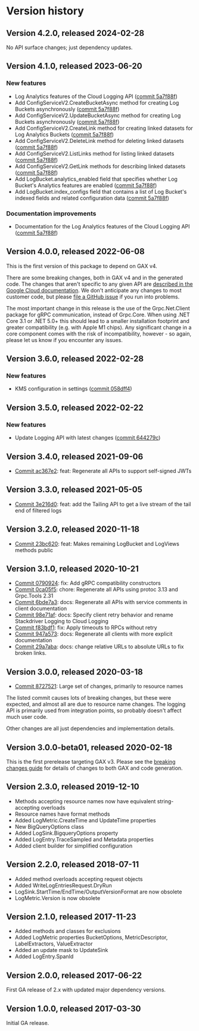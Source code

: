 # Version history

## Version 4.2.0, released 2024-02-28

No API surface changes; just dependency updates.

## Version 4.1.0, released 2023-06-20

### New features

- Log Analytics features of the Cloud Logging API ([commit 5a7f88f](https://github.com/googleapis/google-cloud-dotnet/commit/5a7f88f19321e890f3f91fecfbc13a2ff1335ed6))
- Add ConfigServiceV2.CreateBucketAsync method for creating Log Buckets asynchronously ([commit 5a7f88f](https://github.com/googleapis/google-cloud-dotnet/commit/5a7f88f19321e890f3f91fecfbc13a2ff1335ed6))
- Add ConfigServiceV2.UpdateBucketAsync method for creating Log Buckets asynchronously ([commit 5a7f88f](https://github.com/googleapis/google-cloud-dotnet/commit/5a7f88f19321e890f3f91fecfbc13a2ff1335ed6))
- Add ConfigServiceV2.CreateLink method for creating linked datasets for Log Analytics Buckets ([commit 5a7f88f](https://github.com/googleapis/google-cloud-dotnet/commit/5a7f88f19321e890f3f91fecfbc13a2ff1335ed6))
- Add ConfigServiceV2.DeleteLink method for deleting linked datasets ([commit 5a7f88f](https://github.com/googleapis/google-cloud-dotnet/commit/5a7f88f19321e890f3f91fecfbc13a2ff1335ed6))
- Add ConfigServiceV2.ListLinks method for listing linked datasets ([commit 5a7f88f](https://github.com/googleapis/google-cloud-dotnet/commit/5a7f88f19321e890f3f91fecfbc13a2ff1335ed6))
- Add ConfigServiceV2.GetLink methods for describing linked datasets ([commit 5a7f88f](https://github.com/googleapis/google-cloud-dotnet/commit/5a7f88f19321e890f3f91fecfbc13a2ff1335ed6))
- Add LogBucket.analytics_enabled field that specifies whether Log Bucket's Analytics features are enabled ([commit 5a7f88f](https://github.com/googleapis/google-cloud-dotnet/commit/5a7f88f19321e890f3f91fecfbc13a2ff1335ed6))
- Add LogBucket.index_configs field that contains a list of Log Bucket's indexed fields and related configuration data ([commit 5a7f88f](https://github.com/googleapis/google-cloud-dotnet/commit/5a7f88f19321e890f3f91fecfbc13a2ff1335ed6))

### Documentation improvements

- Documentation for the Log Analytics features of the Cloud Logging API ([commit 5a7f88f](https://github.com/googleapis/google-cloud-dotnet/commit/5a7f88f19321e890f3f91fecfbc13a2ff1335ed6))

## Version 4.0.0, released 2022-06-08

This is the first version of this package to depend on GAX v4.

There are some breaking changes, both in GAX v4 and in the generated
code. The changes that aren't specific to any given API are [described in the Google Cloud
documentation](https://cloud.google.com/dotnet/docs/reference/help/breaking-gax4).
We don't anticipate any changes to most customer code, but please [file a
GitHub issue](https://github.com/googleapis/google-cloud-dotnet/issues/new/choose)
if you run into problems.

The most important change in this release is the use of the Grpc.Net.Client package
for gRPC communication, instead of Grpc.Core. When using .NET Core 3.1 or .NET 5.0+
this should lead to a smaller installation footprint and greater compatibility (e.g.
with Apple M1 chips). Any significant change in a core component comes with the risk
of incompatibility, however - so again, please let us know if you encounter any
issues.


## Version 3.6.0, released 2022-02-28

### New features

- KMS configuration in settings ([commit 058dff4](https://github.com/googleapis/google-cloud-dotnet/commit/058dff439fa8075576f7a78e03ec7aceed4b7295))

## Version 3.5.0, released 2022-02-22

### New features

- Update Logging API with latest changes ([commit 644279c](https://github.com/googleapis/google-cloud-dotnet/commit/644279c4e5b4725b6fada108667372b39f52f83e))

## Version 3.4.0, released 2021-09-06

- [Commit ac367e2](https://github.com/googleapis/google-cloud-dotnet/commit/ac367e2): feat: Regenerate all APIs to support self-signed JWTs

## Version 3.3.0, released 2021-05-05

- [Commit 3e216d0](https://github.com/googleapis/google-cloud-dotnet/commit/3e216d0): feat: add the Tailing API to get a live stream of the tail end of filtered logs

## Version 3.2.0, released 2020-11-18

- [Commit 23bc620](https://github.com/googleapis/google-cloud-dotnet/commit/23bc620): feat: Makes remaining LogBucket and LogViews methods public

## Version 3.1.0, released 2020-10-21

- [Commit 0790924](https://github.com/googleapis/google-cloud-dotnet/commit/0790924): fix: Add gRPC compatibility constructors
- [Commit 0ca05f5](https://github.com/googleapis/google-cloud-dotnet/commit/0ca05f5): chore: Regenerate all APIs using protoc 3.13 and Grpc.Tools 2.31
- [Commit 6bde7a3](https://github.com/googleapis/google-cloud-dotnet/commit/6bde7a3): docs: Regenerate all APIs with service comments in client documentation
- [Commit 98e71af](https://github.com/googleapis/google-cloud-dotnet/commit/98e71af): docs: Specify client retry behavior and rename Stackdriver Logging to Cloud Logging
- [Commit f83bdf1](https://github.com/googleapis/google-cloud-dotnet/commit/f83bdf1): fix: Apply timeouts to RPCs without retry
- [Commit 947a573](https://github.com/googleapis/google-cloud-dotnet/commit/947a573): docs: Regenerate all clients with more explicit documentation
- [Commit 29a7aba](https://github.com/googleapis/google-cloud-dotnet/commit/29a7aba): docs: change relative URLs to absolute URLs to fix broken links.

## Version 3.0.0, released 2020-03-18

- [Commit 8727521](https://github.com/googleapis/google-cloud-dotnet/commit/8727521): Large set of changes, primarily to resource names

The listed commit causes lots of breaking changes, but these were expected, and almost all are due to resource name changes.
The logging API is primarily used from integration points, so probably doesn't affect much user code.

Other changes are all just dependencies and implementation details.

## Version 3.0.0-beta01, released 2020-02-18

This is the first prerelease targeting GAX v3. Please see the [breaking changes
guide](https://cloud.google.com/dotnet/docs/reference/help/breaking-gax2)
for details of changes to both GAX and code generation.

## Version 2.3.0, released 2019-12-10

- Methods accepting resource names now have equivalent string-accepting overloads
- Resource names have format methods
- Added LogMetric.CreateTime and UpdateTime properties
- New BigQueryOptions class
- Added LogSink.BigqueryOptions property
- Added LogEntry.TraceSampled and Metadata properties
- Added client builder for simplified configuration

## Version 2.2.0, released 2018-07-11

- Added method overloads accepting request objects
- Added WriteLogEntriesRequest.DryRun
- LogSink.StartTime/EndTime/OutputVersionFormat are now obsolete
- LogMetric.Version is now obsolete

## Version 2.1.0, released 2017-11-23

- Added methods and classes for exclusions
- Added LogMetric properties BucketOptions, MetricDescriptor, LabelExtractors, ValueExtractor
- Added an update mask to UpdateSink
- Added LogEntry.SpanId

## Version 2.0.0, released 2017-06-22

First GA release of 2.x with updated major dependency versions.

## Version 1.0.0, released 2017-03-30

Initial GA release.
